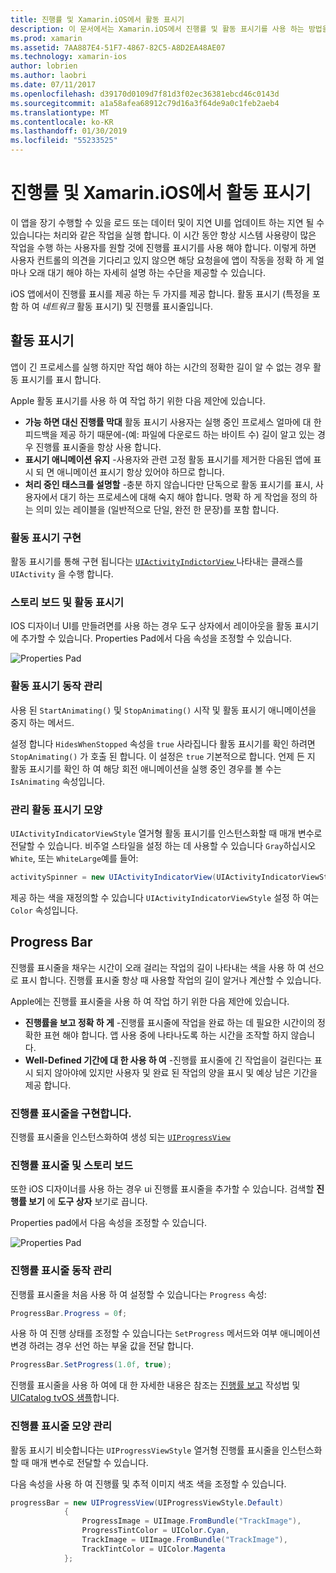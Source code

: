 ```yaml
---
title: 진행률 및 Xamarin.iOS에서 활동 표시기
description: 이 문서에서는 Xamarin.iOS에서 진행률 및 활동 표시기를 사용 하는 방법을 설명 합니다. 프로그래밍 방식으로 및 스토리 보드를 사용 하는 방법을 설명 합니다.
ms.prod: xamarin
ms.assetid: 7AA887E4-51F7-4867-82C5-A8D2EA48AE07
ms.technology: xamarin-ios
author: lobrien
ms.author: laobri
ms.date: 07/11/2017
ms.openlocfilehash: d39170d0109d7f81d3f02ec36381ebcd46c0143d
ms.sourcegitcommit: a1a58afea68912c79d16a3f64de9a0c1feb2aeb4
ms.translationtype: MT
ms.contentlocale: ko-KR
ms.lasthandoff: 01/30/2019
ms.locfileid: "55233525"
---
```

# <a name="progress-and-activity-indicators-in-xamarinios"></a>진행률 및 Xamarin.iOS에서 활동 표시기

이 앱을 장기 수행할 수 있을 로드 또는 데이터 및이 지연 UI를 업데이트 하는 지연 될 수 있습니다는 처리와 같은 작업을 실행 합니다. 이 시간 동안 항상 시스템 사용량이 많은 작업을 수행 하는 사용자를 원할 것에 진행률 표시기를 사용 해야 합니다. 이렇게 하면 사용자 컨트롤의 의견을 기다리고 있지 않으면 해당 요청을에 앱이 작동을 정확 하 게 얼마나 오래 대기 해야 하는 자세히 설명 하는 수단을 제공할 수 있습니다.

iOS 앱에서이 진행률 표시를 제공 하는 두 가지를 제공 합니다. 활동 표시기 (특정을 포함 하 여 _네트워크_ 활동 표시기) 및 진행률 표시줄입니다.

## <a name="activity-indicator"></a>활동 표시기

앱이 긴 프로세스를 실행 하지만 작업 해야 하는 시간의 정확한 길이 알 수 없는 경우 활동 표시기를 표시 합니다.

Apple 활동 표시기를 사용 하 여 작업 하기 위한 다음 제안에 있습니다.

- **가능 하면 대신 진행률 막대** 활동 표시기 사용자는 실행 중인 프로세스 얼마에 대 한 피드백을 제공 하기 때문에-(예: 파일에 다운로드 하는 바이트 수) 길이 알고 있는 경우 진행률 표시줄을 항상 사용 합니다.
- **표시기 애니메이션 유지** -사용자와 관련 고정 활동 표시기를 제거한 다음된 앱에 표시 되 면 애니메이션 표시기 항상 있어야 하므로 합니다.
- **처리 중인 태스크를 설명할** -충분 하지 않습니다만 단독으로 활동 표시기를 표시, 사용자에서 대기 하는 프로세스에 대해 숙지 해야 합니다. 명확 하 게 작업을 정의 하는 의미 있는 레이블을 (일반적으로 단일, 완전 한 문장)를 포함 합니다.

### <a name="implementing-an-activity-indicator"></a>활동 표시기 구현

활동 표시기를 통해 구현 됩니다는 [ `UIActivityIndictorView` ](xref:UIKit.UIActivityIndicatorView) 나타내는 클래스를 `UIActivity` 을 수행 합니다.

### <a name="activity-indicators-and-storyboards"></a>스토리 보드 및 활동 표시기

IOS 디자이너 UI를 만들려면를 사용 하는 경우 도구 상자에서 레이아웃을 활동 표시기에 추가할 수 있습니다. Properties Pad에서 다음 속성을 조정할 수 있습니다.

![Properties Pad](progress-activity-indicator-images/progress-indicator1.png)

### <a name="managing-activity-indicator-behavior"></a>활동 표시기 동작 관리

사용 된 `StartAnimating()` 및 `StopAnimating()` 시작 및 활동 표시기 애니메이션을 중지 하는 메서드.

설정 합니다 `HidesWhenStopped` 속성을 `true` 사라집니다 활동 표시기를 확인 하려면 `StopAnimating()` 가 호출 된 합니다. 이 설정은 `true` 기본적으로 합니다. 언제 든 지 활동 표시기를 확인 하 여 해당 회전 애니메이션을 실행 중인 경우를 볼 수는 `IsAnimating` 속성입니다. 


### <a name="managing-activity-indicator-appearances"></a>관리 활동 표시기 모양

`UIActivityIndicatorViewStyle` 열거형 활동 표시기를 인스턴스화할 때 매개 변수로 전달할 수 있습니다. 비주얼 스타일을 설정 하는 데 사용할 수 있습니다 `Gray`하십시오 `White`, 또는 `WhiteLarge`예를 들어:

```csharp
activitySpinner = new UIActivityIndicatorView(UIActivityIndicatorViewStyle.WhiteLarge);
```

제공 하는 색을 재정의할 수 있습니다 `UIActivityIndicatorViewStyle` 설정 하 여는 `Color` 속성입니다.

## <a name="progress-bar"></a>Progress Bar

진행률 표시줄을 채우는 시간이 오래 걸리는 작업의 길이 나타내는 색을 사용 하 여 선으로 표시 합니다. 진행률 표시줄 항상 때 사용할 작업의 길이 알거나 계산할 수 있습니다.

Apple에는 진행률 표시줄을 사용 하 여 작업 하기 위한 다음 제안에 있습니다.

- **진행률을 보고 정확 하 게** -진행률 표시줄에 작업을 완료 하는 데 필요한 시간이의 정확한 표현 해야 합니다. 앱 사용 중에 나타나도록 하는 시간을 조작할 하지 않습니다.
- **Well-Defined 기간에 대 한 사용 하 여** -진행률 표시줄에 긴 작업을이 걸린다는 표시 되지 않아야에 있지만 사용자 및 완료 된 작업의 양을 표시 및 예상 남은 기간을 제공 합니다.

### <a name="implementing-an-progress-bar"></a>진행률 표시줄을 구현합니다.

진행률 표시줄을 인스턴스화하여 생성 되는 [`UIProgressView`](xref:UIKit.UIProgressView)

### <a name="progress-bars-and-storyboards"></a>진행률 표시줄 및 스토리 보드

또한 iOS 디자이너를 사용 하는 경우 ui 진행률 표시줄을 추가할 수 있습니다. 검색할 **진행률 보기** 에 **도구 상자** 보기로 끕니다.

Properties pad에서 다음 속성을 조정할 수 있습니다.

![Properties Pad](progress-activity-indicator-images/progress-indicator3.png)


### <a name="managing-progress-bar-behavior"></a>진행률 표시줄 동작 관리

진행률 표시줄을 처음 사용 하 여 설정할 수 있습니다는 `Progress` 속성:

```csharp
ProgressBar.Progress = 0f;
```

사용 하 여 진행 상태를 조정할 수 있습니다는 `SetProgress` 메서드와 여부 애니메이션 변경 하려는 경우 선언 하는 부울 값을 전달 합니다.

```csharp
ProgressBar.SetProgress(1.0f, true);
```

진행률 표시줄을 사용 하 여에 대 한 자세한 내용은 참조는 [진행률 보고](https://github.com/xamarin/recipes/tree/master/Recipes/cross-platform/networking/download_progress) 작성법 및 [UICatalog tvOS 샘플](https://developer.xamarin.com/samples/monotouch/tvos/UICatalog/)합니다.

### <a name="managing-progress-bar-appearance"></a>진행률 표시줄 모양 관리

활동 표시기 비슷합니다는 `UIProgressViewStyle` 열거형 진행률 표시줄을 인스턴스화할 때 매개 변수로 전달할 수 있습니다.

다음 속성을 사용 하 여 진행률 및 추적 이미지 색조 색을 조정할 수 있습니다.

```csharp
progressBar = new UIProgressView(UIProgressViewStyle.Default)
            {
                ProgressImage = UIImage.FromBundle("TrackImage"),
                ProgressTintColor = UIColor.Cyan,
                TrackImage = UIImage.FromBundle("TrackImage"),
                TrackTintColor = UIColor.Magenta
            }; 
```



